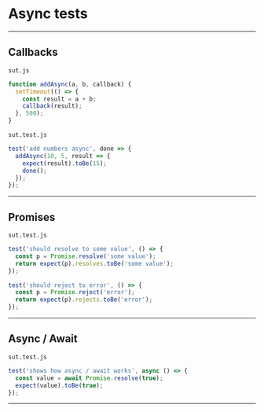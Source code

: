 # Async tests

---

## Callbacks

`sut.js`

```js
function addAsync(a, b, callback) {
  setTimeout(() => {
    const result = a + b;
    callback(result);
  }, 500);
}
```

`sut.test.js`

```js
test('add numbers async', done => {
  addAsync(10, 5, result => {
    expect(result).toBe(15);
    done();
  });
});
```

---

## Promises

`sut.test.js`

```js
test('should resolve to some value', () => {
  const p = Promise.resolve('some value');
  return expect(p).resolves.toBe('some value');
});

test('should reject to error', () => {
  const p = Promise.reject('error');
  return expect(p).rejects.toBe('error');
});
```

---

## Async / Await

`sut.test.js`

```js
test('shows how async / await works', async () => {
  const value = await Promise.resolve(true);
  expect(value).toBe(true);
});
```

---
